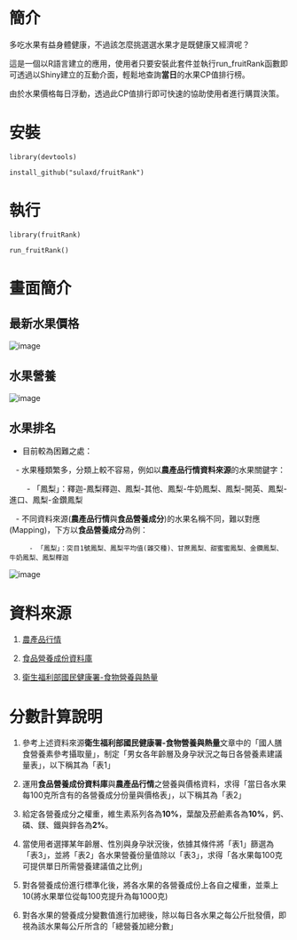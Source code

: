 # 簡介

多吃水果有益身體健康，不過該怎麼挑選選水果才是既健康又經濟呢？

這是一個以R語言建立的應用，使用者只要安裝此套件並執行run_fruitRank函數即可透過以Shiny建立的互動介面，輕鬆地查詢**當日**的水果CP值排行榜。

由於水果價格每日浮動，透過此CP值排行即可快速的協助使用者進行購買決策。

# 安裝
```
library(devtools)

install_github("sulaxd/fruitRank")
```

# 執行
```
library(fruitRank)

run_fruitRank()
```

# 畫面簡介
## 最新水果價格
![image](https://cloud.githubusercontent.com/assets/5773822/21128998/05c95f98-c13a-11e6-8d04-6b825d12be62.png)

## 水果營養
![image](https://cloud.githubusercontent.com/assets/5773822/21129024/2e5f51e2-c13a-11e6-996d-a852e459b1b1.png)

## 水果排名
- 目前較為困難之處：

    - 水果種類繁多，分類上較不容易，例如以**農產品行情資料來源**的水果關鍵字：
    
         - 「鳳梨」：釋迦-鳳梨釋迦、鳳梨-其他、鳳梨-牛奶鳳梨、鳳梨-開英、鳳梨-進口、鳳梨-金鑽鳳梨
        
    - 不同資料來源(**農產品行情**與**食品營養成分**)的水果名稱不同，難以對應(Mapping)，下方以**食品營養成分**為例：
    
         - 「鳳梨」：突目1號鳳梨、鳳梨平均值(雜交種)、甘蔗鳳梨、甜蜜蜜鳳梨、金鑽鳳梨、牛奶鳳梨、鳳梨釋迦


![image](https://cloud.githubusercontent.com/assets/5773822/21129036/3aa013ce-c13a-11e6-93c8-b0cefe5cdb60.png)

# 資料來源

1. [農產品行情](http://m.coa.gov.tw/OpenData/FarmTransData.aspx)

1. [食品營養成份資料庫](https://consumer.fda.gov.tw/Food/TFND.aspx?nodeID=178#)

1. [衛生福利部國民健康署-食物營養與熱量](http://www.hpa.gov.tw/BHPNet/Web/healthtopic/TopicArticle.aspx?No=201308300011&parentid=201205100003)

# 分數計算說明

1. 參考上述資料來源**衛生福利部國民健康署-食物營養與熱量**文章中的「國人膳食營養素參考攝取量」，制定「男女各年齡層及身孕狀況之每日各營養素建議量表」，以下稱其為「表1」

1. 運用**食品營養成份資料庫**與**農產品行情**之營養與價格資料，求得「當日各水果每100克所含有的各營養成分份量與價格表」，以下稱其為「表2」

1. 給定各營養成分之權重，維生素系列各為**10%**，葉酸及菸鹼素各為**10%**，鈣、磷、鎂、鐵與鋅各為**2%**。

1. 當使用者選擇某年齡層、性別與身孕狀況後，依據其條件將「表1」篩選為「表3」，並將「表2」各水果營養份量值除以「表3」，求得「各水果每100克可提供單日所需營養建議值之比例」

1. 對各營養成份進行標準化後，將各水果的各營養成份上各自之權重，並乘上10(將水果單位從每100克提升為每1000克)

1. 對各水果的營養成分變數值進行加總後，除以每日各水果之每公斤批發價，即視為該水果每公斤所含的「總營養加總分數」



